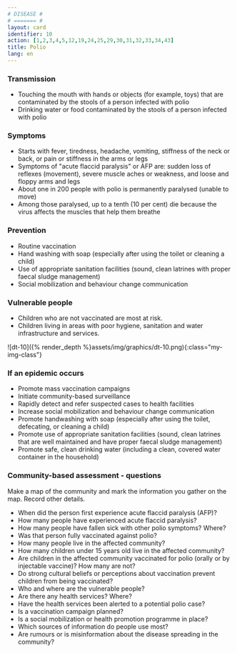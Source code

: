 ```yaml
---
# DISEASE #
# ======= #
layout: card
identifier: 10
action: [1,2,3,4,5,12,19,24,25,29,30,31,32,33,34,43]
title: Polio
lang: en
---
```


### Transmission

- Touching the mouth with hands or objects (for example, toys) that are contaminated by the stools of a person infected with polio
- Drinking water or food contaminated by the stools of a person infected with polio

### Symptoms

- Starts with fever, tiredness, headache, vomiting, stiffness of the neck or back, or pain or stiffness in the arms or legs
- Symptoms of "acute flaccid paralysis" or AFP are: sudden loss of reflexes (movement), severe muscle aches or weakness, and loose and floppy arms and legs
- About one in 200 people with polio is permanently paralysed (unable to move)
- Among those paralysed, up to a tenth (10 per cent) die because the virus affects the muscles that help them breathe

### Prevention

- Routine vaccination
- Hand washing with soap (especially after using the toilet or cleaning a child)
- Use of appropriate sanitation facilities (sound, clean latrines with proper faecal sludge management)
- Social mobilization and behaviour change communication

### Vulnerable people

- Children who are not vaccinated are most at risk. 
- Children living in areas with poor hygiene, sanitation and water infrastructure and services. 

![dt-10]({% render_depth %}assets/img/graphics/dt-10.png){:class="my-img-class"}

### If an epidemic occurs

- Promote mass vaccination campaigns
- Initiate community-based surveillance
- Rapidly detect and refer suspected cases to health facilities
- Increase social mobilization and behaviour change communication
- Promote handwashing with soap (especially after using the toilet, defecating, or cleaning a child)
- Promote use of appropriate sanitation facilities (sound, clean latrines that are well maintained and have proper faecal sludge management)
- Promote safe, clean drinking water (including a clean, covered water container in the household)

### Community-based assessment - questions

Make a map of the community and mark the information you gather on the map. Record other details.
- When did the person first experience acute flaccid paralysis (AFP)?
- How many people have experienced acute flaccid paralysis?
- How many people have fallen sick with other polio symptoms? Where?
- Was that person fully vaccinated against polio?
- How many people live in the affected community?
- How many children under 15 years old live in the affected community?
- Are children in the affected community vaccinated for polio (orally or by injectable vaccine)? How many are not? 
- Do strong cultural beliefs or perceptions about vaccination prevent children from being vaccinated? 
- Who and where are the vulnerable people?
- Are there any health services? Where?
- Have the health services been alerted to a potential polio case?
- Is a vaccination campaign planned?
- Is a social mobilization or health promotion programme in place? 
- Which sources of information do people use most? 
- Are rumours or is misinformation about the disease spreading in the community?
